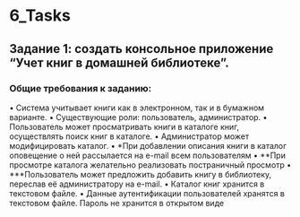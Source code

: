 # 6_Tasks

## Задание 1: создать консольное приложение “Учет книг в домашней библиотеке”.
### Общие требования к заданию:
• Система учитывает книги как в электронном, так и в бумажном варианте.
• Существующие роли: пользователь, администратор.
• Пользователь может просматривать книги в каталоге книг, осуществлять поиск
книг в каталоге.
• Администратор может модифицировать каталог.
• *При добавлении описания книги в каталог оповещение о ней рассылается на
e-mail всем пользователям
• **При просмотре каталога желательно реализовать постраничный просмотр
• ***Пользователь может предложить добавить книгу в библиотеку, переслав её
администратору на e-mail.
• Каталог книг хранится в текстовом файле.
• Данные аутентификации пользователей хранятся в текстовом файле. Пароль
не хранится в открытом виде
